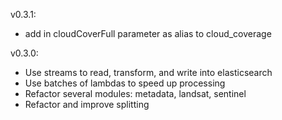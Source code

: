 v0.3.1:
- add in cloudCoverFull parameter as alias to cloud_coverage

v0.3.0:
- Use streams to read, transform, and write into elasticsearch
- Use batches of lambdas to speed up processing
- Refactor several modules: metadata, landsat, sentinel
- Refactor and improve splitting
